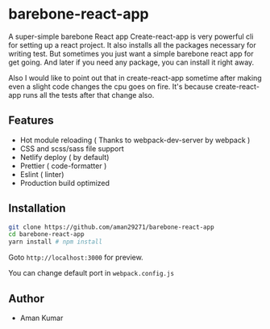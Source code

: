 # barebone-react-app
A super-simple barebone React app 
Create-react-app is very powerful cli for setting up a react project. It also installs all the packages necessary for writing test. But sometimes you just want a simple barebone react app for get going.
And later if you need any package, you can install it right away.

Also I would like to point out that in create-react-app sometime after making even a slight code changes the cpu goes on fire. It's because create-react-app runs all the tests after that change also.

## Features
- Hot module reloading ( Thanks to webpack-dev-server by webpack )
- CSS and scss/sass file support
- Netlify deploy ( by default)
- Prettier ( code-formatter )
- Eslint ( linter)
- Production build optimized

## Installation
 ```bash
 git clone https://github.com/aman29271/barebone-react-app
 cd barebone-react-app
 yarn install # npm install
 ```
 Goto `http://localhost:3000` for preview.  

 You can change default port in `webpack.config.js`
 
 ## Author
 - Aman Kumar
